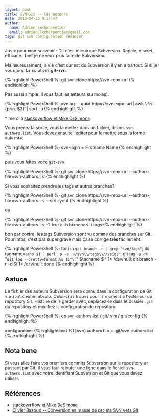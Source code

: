 ```yaml
---
layout: post
title: SVN-Git -- les auteurs
date: 2013-04-25 9:17:47
author:
  name: Adrien Lecharpentier
  email: adrien.lecharpentier@gmail.com
tags: git svn configuration reminder
---
```


Juste pour mon souvenir : Git c'est mieux que Subversion. Rapide, discret, efficace.. bref je ne veux plus faire de Subversion.

Malheureusement, la vie c'est dur est du Subversion il y en a partout. Si si je vous jure! La solution? __git-svn__.

{% highlight PowerShell %}
git svn clone https://svn-repo-url
{% endhighlight %}

Pas aussi simple: il vous faut les auteurs (au moins).

{% highlight PowerShell %}
svn log --quiet https://svn-repo-url | awk '/^r/ {print $3}' | sort -u
{% endhighlight %}

\* merci à [stackoverflow et Mike DeSimone](http://stackoverflow.com/a/2495010)

Vous prenez la sortie, vous la mettez dans un fichier, disons `svn-authors.list`. Vous devez ensuite l'éditer pour le mettre sous la forme suivante:

{% highlight PowerShell %}
svn-login = Firstname Name <email>
{% endhighlight %}

puis vous faites votre `git-svn`

{% highlight PowerShell %}
git svn clone https://svn-repo-url --authors-file=svn-authors.list
{% endhighlight %}

Si vous souhaitez prendre les tags et autres branches?

{% highlight PowerShell %}
git svn clone https://svn-repo-url --authors-file=svn-authors.list --stdlayout
{% endhighlight %}

ou

{% highlight PowerShell %}
git svn clone https://svn-repo-url --authors-file=svn-authors.list -T trunk -b branches -t tags
{% endhighlight %}

bon par contre, les tags Subversion sont vu comme des branches sur Git. Pour infos, c'est pas super grave mais ça se corrige __très__ facilement.

{% highlight PowerShell %}
for i in `git branch -r | grep "svn/tags"`; do
	tagname=`echo $i | perl -p -e 's/svn\\/tags\\///sig;'`;
	git tag -a -m "`git log --pretty=format:%s $i^\!`" $tagname $i^ 1> /dev/null;
	git branch -r -d $i 1> /dev/null;
done
{% endhighlight %}

## Astuce

Le fichier des auteurs Subversion sera connu dans la configuration de Git via sont chemin absolu. Celui-ci se trouve pour le moment à l'extérieur du repository Git. Histoire de le garder avec, déplacez-le dans le dossier `.git` du repository et modifiez la configuration du repository:

{% highlight PowerShell %}
cp svn-authors.list <repo>/.git/
vim <repo>/.git/config
{% endhighlight %}

configuration:
{% highlight text %}
[svn]
  authors file = .git/svn-authors.list
{% endhighlight %}

## Nota bene

Si vous allez faire vos premiers commits Subversion sur le repository en passant par Git, il vous faut rajouter une ligne dans le fichier `svn-authors.list` avec votre identifiant Subversion et Git que vous devez utiliser.

## Références

 - [stackoverflow et Mike DeSimone](http://stackoverflow.com/a/2495010)
 - [Olivier Bazoud -- Conversion en masse de projets SVN vers Git](http://blog.bazoud.com/articles/2012-07-11-conversion-en-masse-de-projets-svn-vers-git/index.html)
